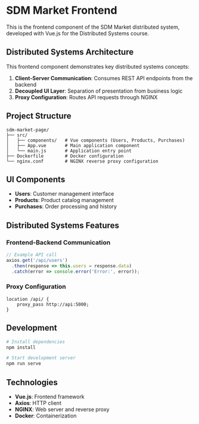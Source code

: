 # SDM Market Frontend

This is the frontend component of the SDM Market distributed system, developed with Vue.js for the Distributed Systems course.

## Distributed Systems Architecture

This frontend component demonstrates key distributed systems concepts:

1. **Client-Server Communication**: Consumes REST API endpoints from the backend
2. **Decoupled UI Layer**: Separation of presentation from business logic
3. **Proxy Configuration**: Routes API requests through NGINX

## Project Structure

```
sdm-market-page/
├── src/
│   ├── components/   # Vue components (Users, Products, Purchases)
│   ├── App.vue       # Main application component
│   └── main.js       # Application entry point
├── Dockerfile        # Docker configuration
└── nginx.conf        # NGINX reverse proxy configuration
```

## UI Components

- **Users**: Customer management interface
- **Products**: Product catalog management
- **Purchases**: Order processing and history

## Distributed Systems Features

### Frontend-Backend Communication
```javascript
// Example API call
axios.get('/api/users')
  .then(response => this.users = response.data)
  .catch(error => console.error('Error:', error));
```

### Proxy Configuration
```
location /api/ {
    proxy_pass http://api:5000;
}
```

## Development

```bash
# Install dependencies
npm install

# Start development server
npm run serve
```

## Technologies

- **Vue.js**: Frontend framework
- **Axios**: HTTP client
- **NGINX**: Web server and reverse proxy
- **Docker**: Containerization
